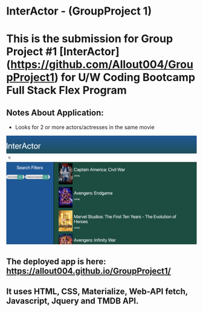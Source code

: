 # InterActor - (GroupProject 1)

# This is the submission for Group Project #1 [InterActor] (https://github.com/Allout004/GroupProject1) for U/W Coding Bootcamp Full Stack Flex Program
## Notes About Application:      
* Looks for 2 or more actors/actresses in the same movie

![Screenshot of InterActor](./assets/pictures/AppScreenShot.png)

## The deployed app is here:  https://allout004.github.io/GroupProject1/

## It uses HTML, CSS, Materialize, Web-API fetch, Javascript, Jquery and TMDB API.

